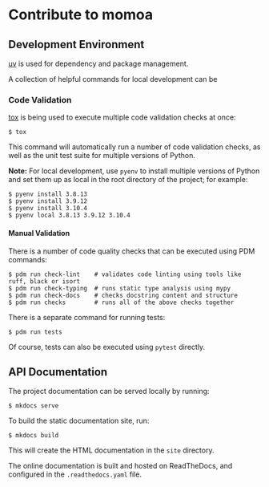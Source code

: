 # Contribute to momoa

## Development Environment

[uv](https://docs.astral.sh/uv/) is used for dependency and package management.

A collection of helpful commands for local development can be 


### Code Validation

[tox](https://tox.wiki) is being used to execute multiple code validation checks at once:

```shell
$ tox
```

This command will automatically run a number of code validation checks, as well as the unit test suite for multiple versions of Python.

**Note:** For local development, use `pyenv` to install multiple versions of Python and set them up as local in the root directory of the project; for example:

```shell
$ pyenv install 3.8.13
$ pyenv install 3.9.12
$ pyenv install 3.10.4
$ pyenv local 3.8.13 3.9.12 3.10.4
```

#### Manual Validation

There is a number of code quality checks that can be executed using PDM commands:

```shell
$ pdm run check-lint    # validates code linting using tools like ruff, black or isort
$ pdm run check-typing  # runs static type analysis using mypy
$ pdm run check-docs    # checks docstring content and structure
$ pdm run checks        # runs all of the above checks together
```

There is a separate command for running tests:

```shell
$ pdm run tests
```
Of course, tests can also be executed using `pytest` directly.


## API Documentation

The project documentation can be served locally by running:

```shell
$ mkdocs serve
```

To build the static documentation site, run:

```shell
$ mkdocs build
```

This will create the HTML documentation in the `site` directory.

The online documentation is built and hosted on ReadTheDocs, and configured in the `.readthedocs.yaml` file.
